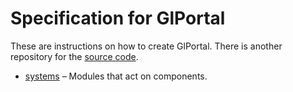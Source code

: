 # Specification for GlPortal
These are instructions on how to create GlPortal.
There is another repository for the [source code](https://github.com/GlPortal/glPortal).
- [systems](./systems) – Modules that act on components.
